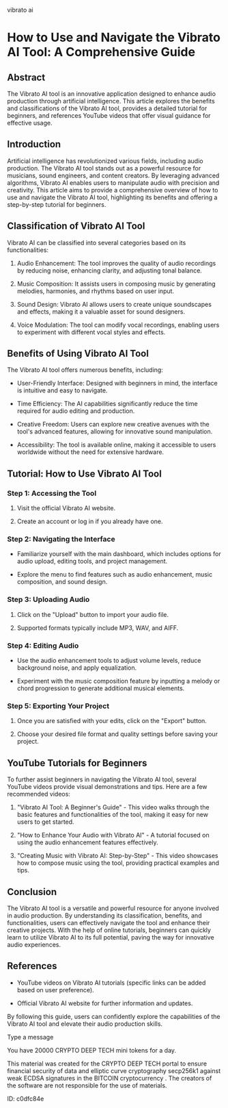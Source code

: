 vibrato ai
# How to Use and Navigate the Vibrato AI Tool: A Comprehensive Guide



## Abstract



The Vibrato AI tool is an innovative application designed to enhance audio production through artificial intelligence. This article explores the benefits and classifications of the Vibrato AI tool, provides a detailed tutorial for beginners, and references YouTube videos that offer visual guidance for effective usage.



## Introduction



Artificial intelligence has revolutionized various fields, including audio production. The Vibrato AI tool stands out as a powerful resource for musicians, sound engineers, and content creators. By leveraging advanced algorithms, Vibrato AI enables users to manipulate audio with precision and creativity. This article aims to provide a comprehensive overview of how to use and navigate the Vibrato AI tool, highlighting its benefits and offering a step-by-step tutorial for beginners.



## Classification of Vibrato AI Tool



Vibrato AI can be classified into several categories based on its functionalities:



1. Audio Enhancement: The tool improves the quality of audio recordings by reducing noise, enhancing clarity, and adjusting tonal balance.

2. Music Composition: It assists users in composing music by generating melodies, harmonies, and rhythms based on user input.

3. Sound Design: Vibrato AI allows users to create unique soundscapes and effects, making it a valuable asset for sound designers.

4. Voice Modulation: The tool can modify vocal recordings, enabling users to experiment with different vocal styles and effects.



## Benefits of Using Vibrato AI Tool



The Vibrato AI tool offers numerous benefits, including:



- User-Friendly Interface: Designed with beginners in mind, the interface is intuitive and easy to navigate.

- Time Efficiency: The AI capabilities significantly reduce the time required for audio editing and production.

- Creative Freedom: Users can explore new creative avenues with the tool's advanced features, allowing for innovative sound manipulation.

- Accessibility: The tool is available online, making it accessible to users worldwide without the need for extensive hardware.



## Tutorial: How to Use Vibrato AI Tool



### Step 1: Accessing the Tool



1. Visit the official Vibrato AI website.

2. Create an account or log in if you already have one.



### Step 2: Navigating the Interface



- Familiarize yourself with the main dashboard, which includes options for audio upload, editing tools, and project management.

- Explore the menu to find features such as audio enhancement, music composition, and sound design.



### Step 3: Uploading Audio



1. Click on the "Upload" button to import your audio file.

2. Supported formats typically include MP3, WAV, and AIFF.



### Step 4: Editing Audio



- Use the audio enhancement tools to adjust volume levels, reduce background noise, and apply equalization.

- Experiment with the music composition feature by inputting a melody or chord progression to generate additional musical elements.



### Step 5: Exporting Your Project



1. Once you are satisfied with your edits, click on the "Export" button.

2. Choose your desired file format and quality settings before saving your project.



## YouTube Tutorials for Beginners



To further assist beginners in navigating the Vibrato AI tool, several YouTube videos provide visual demonstrations and tips. Here are a few recommended videos:



1. "Vibrato AI Tool: A Beginner's Guide" - This video walks through the basic features and functionalities of the tool, making it easy for new users to get started.

2. "How to Enhance Your Audio with Vibrato AI" - A tutorial focused on using the audio enhancement features effectively.

3. "Creating Music with Vibrato AI: Step-by-Step" - This video showcases how to compose music using the tool, providing practical examples and tips.



## Conclusion



The Vibrato AI tool is a versatile and powerful resource for anyone involved in audio production. By understanding its classification, benefits, and functionalities, users can effectively navigate the tool and enhance their creative projects. With the help of online tutorials, beginners can quickly learn to utilize Vibrato AI to its full potential, paving the way for innovative audio experiences.



## References



- YouTube videos on Vibrato AI tutorials (specific links can be added based on user preference).

- Official Vibrato AI website for further information and updates.



By following this guide, users can confidently explore the capabilities of the Vibrato AI tool and elevate their audio production skills.



Type a message

You have 20000 CRYPTO DEEP TECH mini tokens for a day.


This material was created for the  CRYPTO DEEP TECH portal  to ensure financial security of data and elliptic curve cryptography  secp256k1 against weak ECDSA  signatures   in the  BITCOIN cryptocurrency . The creators of the software are not responsible for the use of materials.

 ID: c0dfc84e
